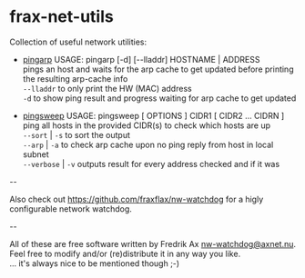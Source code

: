 # frax-net-utils
Collection of useful network utilities:

* [pingarp](https://github.com/fraxflax/frax-net-utils/pingarp)
  USAGE: pingarp [-d] [--lladdr] HOSTNAME | ADDRESS<br>
  pings an host and waits for the arp cache to get updated before printing the resulting arp-cache info<br>
  `--lladdr` to only print the HW (MAC) address<br>
  `-d` to show ping result and progress waiting for arp cache to get updated
  
* [pingsweep](https://github.com/fraxflax/frax-net-utils/pingsweep)
  USAGE: pingsweep [ OPTIONS ]  CIDR1 [ CIDR2 ...  CIDRN ]<br>
  ping all hosts in the provided CIDR(s) to check which hosts are up<br>
  `--sort` | `-s` to sort the output<br>
  `--arp` | `-a` to check arp cache upon no ping reply from host in local subnet<br>
  `--verbose` | `-v` outputs result for every address checked and if it was

--

Also check out https://github.com/fraxflax/nw-watchdog for a higly configurable network watchdog.

--

All of these are free software written by Fredrik Ax <nw-watchdog@axnet.nu>.
Feel free to modify and/or (re)distribute it in any way you like.<br>
... it's always nice to be mentioned though ;-)
